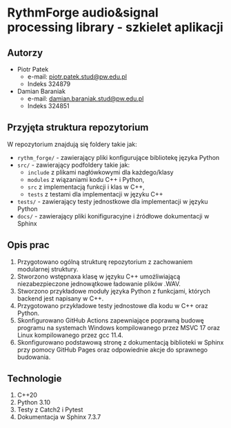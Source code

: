# RythmForge audio&signal processing library - szkielet aplikacji

## Autorzy

- Piotr Patek
    - e-mail: piotr.patek.stud@pw.edu.pl
    - Indeks 324879
- Damian Baraniak
    - e-mail: damian.baraniak.stud@pw.edu.pl
    - Indeks 324851

## Przyjęta struktura repozytorium
W repozytorium znajdują się foldery takie jak:
- `rythm_forge/` - zawierający pliki konfigurujące bibliotekę języka Python
- `src/` - zawierający podfoldery takie jak:
    - `include` z plikami nagłówkowymi dla każdego/klasy
    - `modules` z wiązaniami kodu C++ i Python,
    - `src` z implementacją funkcji i klas w C++,
    - `tests` z testami dla implementacji w języku C++
- `tests/` - zawierający testy jednostkowe dla implementacji w języku Python
- `docs/` - zawierający pliki konifiguracyjne i źródłowe dokumentacji w Sphinx

## Opis prac

1. Przygotowano ogólną strukturę repozytorium z zachowaniem modularnej struktury.
2. Stworzono wstępnaxa klasę w języku C++ umożliwiającą niezabezpieczone jednowątkowe ładowanie plików .WAV.
3. Stworzono przykładowe moduły języka Python z funkcjami, których backend jest napisany w C++.
4. Przygotowano przykładowe testy jednostowe dla kodu w C++ oraz Python.
5. Skonfigurowano GitHub Actions zapewniające poprawną budowę programu na systemach Windows kompilowanego przez MSVC 17 oraz Linux kompilowanego przez gcc 11.4.
6. Skonfigurowano podstawową stronę z dokumentacją biblioteki w Sphinx przy pomocy GitHub Pages oraz odpowiednie akcje do sprawnego budowania.

## Technologie

1. C++20
2. Python 3.10
3. Testy z Catch2 i Pytest
4. Dokumentacja w Sphinx 7.3.7 